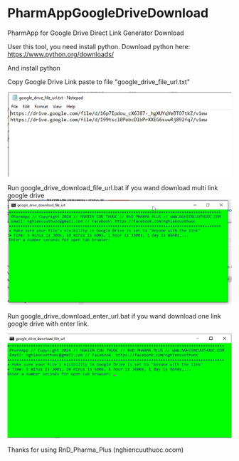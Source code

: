 # PharmAppGoogleDriveDownload
PharmApp for Google Drive Direct Link Generator Download

User this tool, you need install python. Download python here: https://www.python.org/downloads/

And install python

Copy Google Drive Link paste to file "google_drive_file_url.txt"

![google_drive_file_url](/images/google_drive_file_url.jpg)

Run google_drive_download_file_url.bat if you wand download multi link google drive
![google_drive_download_file_url](/images/google_drive_download_file_url.jpg)

Run google_drive_download_enter_url.bat if you wand download one link google drive with enter link.

![google_drive_download_enter_url](/images/google_drive_download_enter_url.jpg)

Thanks for using
RnD_Pharma_Plus (nghiencuuthuoc.ocom)
